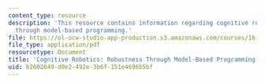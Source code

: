 ```yaml
---
content_type: resource
description: 'This resource contains information regarding cognitive robotics: Robustness
  through model-based programming.'
file: https://ol-ocw-studio-app-production.s3.amazonaws.com/courses/16-412j-cognitive-robotics-spring-2016/b2602049d0e2492e3b6f151e4696b5bf_MIT16_412JS16_L1.pdf
file_type: application/pdf
resourcetype: Document
title: 'Cognitive Robotics: Robustness Through Model-Based Programming'
uid: b2602049-d0e2-492e-3b6f-151e4696b5bf
---
```

